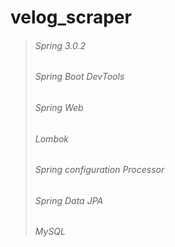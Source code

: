 # velog_scraper

> ###### Spring 3.0.2
> ###### Spring Boot DevTools
> ###### Spring Web
> ###### Lombok
> ###### Spring configuration Processor
> ###### Spring Data JPA
> ###### MySQL
